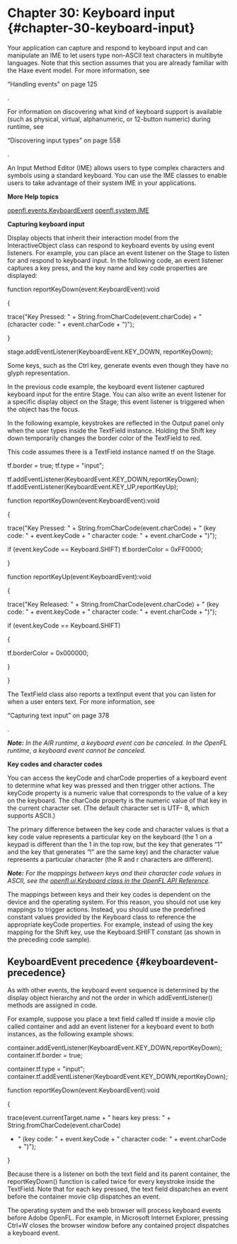 # Chapter 30: Keyboard input {#chapter-30-keyboard-input}

Your application can capture and respond to keyboard input and can manipulate an IME to let users type non-ASCII text characters in multibyte languages. Note that this section assumes that you are already familiar with the Haxe event model. For more information, see

“Handling events” on page 125

.

For information on discovering what kind of keyboard support is available (such as physical, virtual, alphanumeric, or 12-button numeric) during runtime, see

“Discovering input types” on page 558

.

An Input Method Editor (IME) allows users to type complex characters and symbols using a standard keyboard. You can use the IME classes to enable users to take advantage of their system IME in your applications.

**More Help topics**

[openfl.events.KeyboardEvent](https://api.openfl.org/openfl/events/KeyboardEvent.html) 
[openfl.system.IME](https://api.openfl.org/openfl/system/IME.html)

**Capturing keyboard input**

Display objects that inherit their interaction model from the InteractiveObject class can respond to keyboard events by using event listeners. For example, you can place an event listener on the Stage to listen for and respond to keyboard input. In the following code, an event listener captures a key press, and the key name and key code properties are displayed:

function reportKeyDown(event:KeyboardEvent):void

{

trace(&quot;Key Pressed: &quot; + String.fromCharCode(event.charCode) + &quot; (character code: &quot; + event.charCode + &quot;)&quot;);

}

stage.addEventListener(KeyboardEvent.KEY_DOWN, reportKeyDown);

Some keys, such as the Ctrl key, generate events even though they have no glyph representation.

In the previous code example, the keyboard event listener captured keyboard input for the entire Stage. You can also write an event listener for a specific display object on the Stage; this event listener is triggered when the object has the focus.

In the following example, keystrokes are reflected in the Output panel only when the user types inside the TextField instance. Holding the Shift key down temporarily changes the border color of the TextField to red.

This code assumes there is a TextField instance named tf on the Stage.

tf.border = true; tf.type = &quot;input&quot;;

tf.addEventListener(KeyboardEvent.KEY_DOWN,reportKeyDown); tf.addEventListener(KeyboardEvent.KEY_UP,reportKeyUp);

function reportKeyDown(event:KeyboardEvent):void

{

trace(&quot;Key Pressed: &quot; + String.fromCharCode(event.charCode) + &quot; (key code: &quot; + event.keyCode + &quot; character code: &quot; + event.charCode + &quot;)&quot;);

if (event.keyCode == Keyboard.SHIFT) tf.borderColor = 0xFF0000;

}

function reportKeyUp(event:KeyboardEvent):void

{

trace(&quot;Key Released: &quot; + String.fromCharCode(event.charCode) + &quot; (key code: &quot; + event.keyCode + &quot; character code: &quot; + event.charCode + &quot;)&quot;);

if (event.keyCode == Keyboard.SHIFT)

{

tf.borderColor = 0x000000;

}

}

The TextField class also reports a textInput event that you can listen for when a user enters text. For more information, see

“Capturing text input” on page 378

.

**_Note:_** _In the AIR runtime, a keyboard event can be canceled. In the OpenFL runtime, a keyboard event cannot be canceled._

**Key codes and character codes**

You can access the keyCode and charCode properties of a keyboard event to determine what key was pressed and then trigger other actions. The keyCode property is a numeric value that corresponds to the value of a key on the keyboard. The charCode property is the numeric value of that key in the current character set. (The default character set is UTF- 8, which supports ASCII.)

The primary difference between the key code and character values is that a key code value represents a particular key on the keyboard (the 1 on a keypad is different than the 1 in the top row, but the key that generates “1” and the key that generates “!” are the same key) and the character value represents a particular character (the R and r characters are different).

**_Note:_** _For the mappings between keys and their character code values in ASCII, see the [openfl.ui.Keyboard class in the OpenFL API Reference](https://api.openfl.org/openfl/ui/Keyboard.html)._

The mappings between keys and their key codes is dependent on the device and the operating system. For this reason, you should not use key mappings to trigger actions. Instead, you should use the predefined constant values provided by the Keyboard class to reference the appropriate keyCode properties. For example, instead of using the key mapping for the Shift key, use the Keyboard.SHIFT constant (as shown in the preceding code sample).

## KeyboardEvent precedence {#keyboardevent-precedence}

As with other events, the keyboard event sequence is determined by the display object hierarchy and not the order in which addEventListener() methods are assigned in code.

For example, suppose you place a text field called tf inside a movie clip called container and add an event listener for a keyboard event to both instances, as the following example shows:

container.addEventListener(KeyboardEvent.KEY_DOWN,reportKeyDown); container.tf.border = true;

container.tf.type = &quot;input&quot;; container.tf.addEventListener(KeyboardEvent.KEY_DOWN,reportKeyDown);

function reportKeyDown(event:KeyboardEvent):void

{

trace(event.currentTarget.name + &quot; hears key press: &quot; + String.fromCharCode(event.charCode)

+ &quot; (key code: &quot; + event.keyCode + &quot; character code: &quot; + event.charCode + &quot;)&quot;);

}

Because there is a listener on both the text field and its parent container, the reportKeyDown() function is called twice for every keystroke inside the TextField. Note that for each key pressed, the text field dispatches an event before the container movie clip dispatches an event.

The operating system and the web browser will process keyboard events before Adobe OpenFL. For example, in Microsoft Internet Explorer, pressing Ctrl+W closes the browser window before any contained project dispatches a keyboard event.